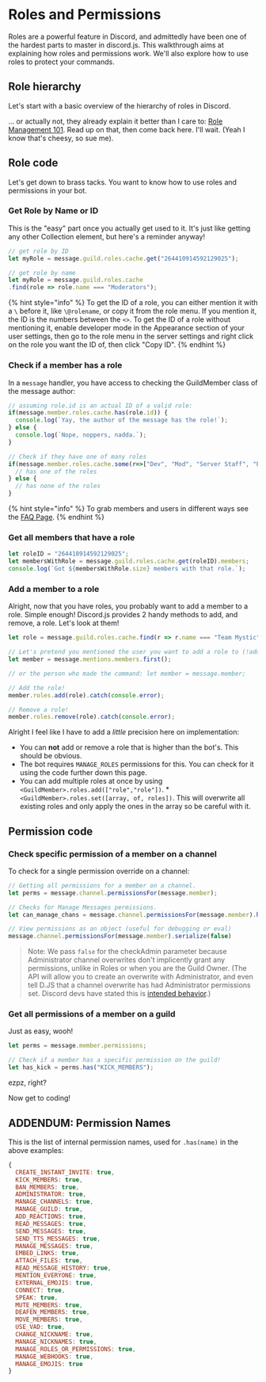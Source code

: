 # Roles and Permissions

Roles are a powerful feature in Discord, and admittedly have been one of the hardest parts to master in discord.js. This walkthrough aims at explaining how roles and permissions work. We'll also explore how to use roles to protect your commands.

## Role hierarchy

Let's start with a basic overview of the hierarchy of roles in Discord.

... or actually not, they already explain it better than I care to: [Role Management 101](https://support.discordapp.com/hc/en-us/articles/214836687-Role-Management-101). Read up on that, then come back here. I'll wait. \(Yeah I know that's cheesy, so sue me\).

## Role code

Let's get down to brass tacks. You want to know how to use roles and permissions in your bot.

### Get Role by Name or ID

This is the "easy" part once you actually get used to it. It's just like getting any other Collection element, but here's a reminder anyway!

```javascript
// get role by ID
let myRole = message.guild.roles.cache.get("264410914592129025");

// get role by name
let myRole = message.guild.roles.cache
.find(role => role.name === "Moderators");
```

{% hint style="info" %}
To get the ID of a role, you can either mention it with a `\` before it, like `\@rolename`, or copy it from the role menu. If you mention it, the ID is the numbers between the `<>`. To get the ID of a role without mentioning it, enable developer mode in the Appearance section of your user settings, then go to the role menu in the server settings and right click on the role you want the ID of, then click "Copy ID".
{% endhint %}

### Check if a member has a role

In a `message` handler, you have access to checking the GuildMember class of the message author:

```javascript
// assuming role.id is an actual ID of a valid role:
if(message.member.roles.cache.has(role.id)) {
  console.log(`Yay, the author of the message has the role!`);
} else {
  console.log(`Nope, noppers, nadda.`);
}
```

```javascript
// Check if they have one of many roles
if(message.member.roles.cache.some(r=>["Dev", "Mod", "Server Staff", "Proficient"].includes(r.name)) ) {
  // has one of the roles
} else {
  // has none of the roles
}
```

{% hint style="info" %}
To grab members and users in different ways see the [FAQ Page](../frequently-asked-questions.md).
{% endhint %}

### Get all members that have a role

```javascript
let roleID = "264410914592129025";
let membersWithRole = message.guild.roles.cache.get(roleID).members;
console.log(`Got ${membersWithRole.size} members with that role.`);
```

### Add a member to a role

Alright, now that you have roles, you probably want to add a member to a role. Simple enough! Discord.js provides 2 handy methods to add, and remove, a role. Let's look at them!

```javascript
let role = message.guild.roles.cache.find(r => r.name === "Team Mystic");

// Let's pretend you mentioned the user you want to add a role to (!addrole @user Role Name):
let member = message.mentions.members.first();

// or the person who made the command: let member = message.member;

// Add the role!
member.roles.add(role).catch(console.error);

// Remove a role!
member.roles.remove(role).catch(console.error);
```

Alright I feel like I have to add a _little_ precision here on implementation:

* You can **not** add or remove a role that is higher than the bot's. This should be obvious.
* The bot requires `MANAGE_ROLES` permissions for this. You can check for it using the code further down this page.
* You can add multiple roles at once by using `<GuildMember>.roles.add(["role","role"])`.
*`<GuildMember>.roles.set([array, of, roles])`. This will overwrite all existing roles and only apply the ones in the array so be careful with it.

## Permission code

### Check specific permission of a member on a channel

To check for a single permission override on a channel:

```javascript
// Getting all permissions for a member on a channel.
let perms = message.channel.permissionsFor(message.member);

// Checks for Manage Messages permissions.
let can_manage_chans = message.channel.permissionsFor(message.member).has("MANAGE_MESSAGES", false);

// View permissions as an object (useful for debugging or eval)
message.channel.permissionsFor(message.member).serialize(false)
```

> Note: We pass `false` for the checkAdmin parameter because Administrator channel overwrites don't implicently grant any permissions, unlike in Roles or when you are the Guild Owner. \(The API will allow you to create an overwrite with Administrator, and even tell D.JS that a channel overwrite has had Administrator permissions set. Discord devs have stated this is [intended behavior](https://github.com/discordapp/discord-api-docs/issues/640).\)

### Get all permissions of a member on a guild

Just as easy, wooh!

```javascript
let perms = message.member.permissions;

// Check if a member has a specific permission on the guild!
let has_kick = perms.has("KICK_MEMBERS");
```

ezpz, right?

Now get to coding!

## ADDENDUM: Permission Names

This is the list of internal permission names, used for `.has(name)` in the above examples:

```javascript
{
  CREATE_INSTANT_INVITE: true,
  KICK_MEMBERS: true,
  BAN_MEMBERS: true,
  ADMINISTRATOR: true,
  MANAGE_CHANNELS: true,
  MANAGE_GUILD: true,
  ADD_REACTIONS: true,
  READ_MESSAGES: true,
  SEND_MESSAGES: true,
  SEND_TTS_MESSAGES: true,
  MANAGE_MESSAGES: true,
  EMBED_LINKS: true,
  ATTACH_FILES: true,
  READ_MESSAGE_HISTORY: true,
  MENTION_EVERYONE: true,
  EXTERNAL_EMOJIS: true,
  CONNECT: true,
  SPEAK: true,
  MUTE_MEMBERS: true,
  DEAFEN_MEMBERS: true,
  MOVE_MEMBERS: true,
  USE_VAD: true,
  CHANGE_NICKNAME: true,
  MANAGE_NICKNAMES: true,
  MANAGE_ROLES_OR_PERMISSIONS: true,
  MANAGE_WEBHOOKS: true,
  MANAGE_EMOJIS: true
}
```

